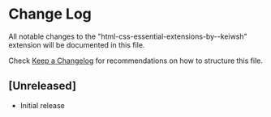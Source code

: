 # Change Log

All notable changes to the "html-css-essential-extensions-by--keiwsh" extension will be documented in this file.

Check [Keep a Changelog](http://keepachangelog.com/) for recommendations on how to structure this file.

## [Unreleased]

- Initial release